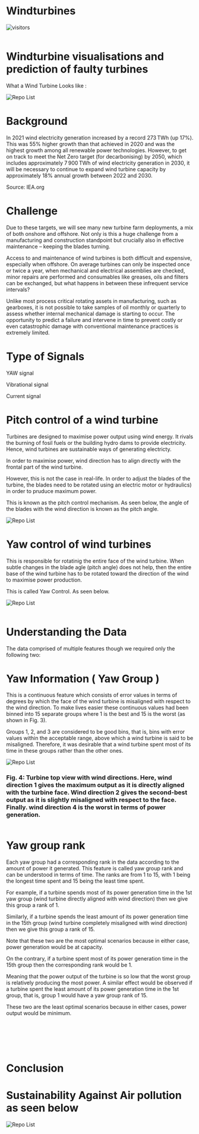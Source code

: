 # Windturbines



<!-- ![Project Views](https://komarev.com/ghpvc/?username=code-JOA&color=green)
 -->


![visitors](https://visitor-badge.laobi.icu/badge?page_id=code-JOA.visitor-badge)

```python

```

# <a id='7'>Windturbine visualisations and prediction of faulty turbines</a>

What a Wind Turbine Looks like :

![Repo List](./images/wt1.jpg)




# Background
In 2021 wind electricity generation increased by a record 273 TWh (up 17%). This was 55% higher growth than that achieved in 2020 and was the highest growth among all renewable power technologies. However, to get on track to meet the Net Zero target (for decarbonising) by 2050, which includes approximately 7 900 TWh of wind electricity generation in 2030, it will be necessary to continue to expand wind turbine capacity by approximately 18% annual growth between 2022 and 2030. 

Source: IEA.org 


# Challenge

Due to these targets, we will see many new turbine farm deployments, a mix of both onshore and offshore. Not only is this a huge challenge from a manufacturing and construction standpoint but crucially also in effective maintenance – keeping the blades turning.  

Access to and maintenance of wind turbines is both difficult and expensive, especially when offshore. On average turbines can only be inspected once or twice a year, when mechanical and electrical assemblies are checked, minor repairs are performed and consumables like greases, oils and filters can be exchanged, but what happens in between these infrequent service intervals?  

Unlike most process critical rotating assets in manufacturing, such as gearboxes, it is not possible to take samples of oil monthly or quarterly to assess whether internal mechanical damage is starting to occur. The opportunity to predict a failure and intervene in time to prevent costly or even catastrophic damage with conventional maintenance practices is extremely limited. 



# Type of Signals

YAW signal

Vibrational signal

Current signal


# Pitch control of a wind turbine

Turbines are designed to maximise power output using wind energy. It rivals the burning of fosil fuels or the building hydro dams to provide electricity. Hence, wind turbines are sustainable ways of generating electricty.

In order to maximise power, wind direction has to align directly with the frontal part of the wind turbine. 

However, this is not the case in real-life. In order to adjust the blades of the turbine, the blades need to be rotated using an electric motor or hydraulics) in order to pruduce maximum power. 

This is known as the pitch control mechanism. As seen below, the angle of the blades with the wind direction is known as the pitch angle.


![Repo List](./images/turbines_and_wind.png)






# Yaw control of wind turbines

This is responsible for rotatinig the entire face of the wind turbine. When subtle changes in the blade agle (pitch angle) does not help, then the entire base of the wind turbine has to be rotated toward the direction of the wind to maximise power production. 

This is called Yaw Control. As seen below.



![Repo List](./images/yaw_control.png)

```python

```

# Understanding the Data
The data comprised of multiple features though we required only the following two:

# Yaw Information ( Yaw Group )
This is a continuous feature which consists of error values in terms of degrees by which the face of the wind
turbine is misaligned with respect to the wind direction. To make lives easier these continuous values had been
binned into 15 separate groups where 1 is the best and 15 is the worst (as shown in Fig. 3).

Groups 1, 2, and 3 are considered to be good bins, that is, bins with error values within the acceptable 
range, above which a wind turbine is said to be misaligned. Therefore, it was desirable that a wind turbine spent
most of its time in these groups rather than the other ones.


![Repo List](./images/wind_direction.png)


### Fig. 4: Turbine top view with wind directions. Here, wind direction 1 gives the maximum output as it is directly aligned with the turbine face. Wind direction 2 gives the second-best output as it is slightly misaligned with respect to the face. Finally. wind direction 4 is the worst in terms of power generation.

```python

```

# Yaw group rank
Each yaw group had a corresponding rank in the data according to the amount of power it generated. 
This feature is called yaw group rank and can be understood in terms of time. The ranks are from 1 to 15, with 1
being the longest time spent and 15 being the least time spent.

For example, if a turbine spends most of its power generation time in the 1st yaw group (wind turbine directly 
aligned with wind direction) then we give this group a rank of 1.

Similarly, if a turbine spends the least amount of its power generation time in the 15th group (wind turbine 
completely misaligned with wind direction) then we give this group a rank of 15. 

Note that these two are the most optimal scenarios because in either case, power generation would be at capacity.

On the contrary, if a turbine spent most of its power generation time in the 15th group then the corresponding 
rank would be 1. 

Meaning that the power output of the turbine is so low that the worst group is relatively producing the most power. 
A similar effect would be observed if a turbine spent the least amount of its power generation time in the 1st 
group, that is, group 1 would have a yaw group rank of 15.

These two are the least optimal scenarios because in either cases, power output would be minimum.



```python

```

```python

```

```python

```

```python

```

```python

```

```python

```

# Conclusion


# Sustainability Against Air pollution as seen below 

![Repo List](./images/turbines.jpg)








